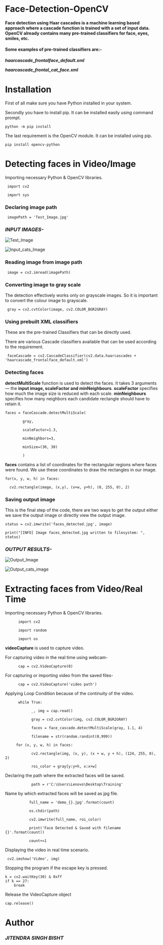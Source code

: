 # Face-Detection-OpenCV

#### Face detection using Haar cascades is a machine learning based approach where a cascade function is trained with a set of input data. OpenCV already contains many pre-trained classifiers for face, eyes, smiles, etc.

#### Some examples of pre-trained classifiers are:-

***haarcascade_frontalface_default.xml***

***haarcascade_frontal_cat_face.xml***

# Installation

First of all make sure you have Python installed in your system.

Secondly you have to install pip. It can be installed easily using command prompt.

    python -m pip install

The last requirement is the OpenCV module. It can be installed using pip.

    pip install opencv-python

# Detecting faces in Video/Image

Importing necessary Python & OpenCV libraries.

     import cv2

     import sys

### Declaring image path

     imagePath = 'Test_Image.jpg'

### ***INPUT IMAGES-***

![Test_Image](https://user-images.githubusercontent.com/86667690/127753679-e8f9fd0c-8322-4088-8f0f-8fb803769d88.jpg)

![Input_cats_Image](https://user-images.githubusercontent.com/86667690/127753692-fef110ee-3aca-4801-be1e-62402e396968.jpg)


### Reading image from image path

     image = cv2.imread(imagePath)

### Converting image to gray scale

The detection effectively works only on grayscale images. So it is important to convert the colour image to grayscale.

     gray = cv2.cvtColor(image, cv2.COLOR_BGR2GRAY)


### Using prebuilt XML classifiers

These are the pre-trained Classifiers that can be directly used. 

There are various Cascade classifiers available that can be used according to the requirement.

     faceCascade = cv2.CascadeClassifier(cv2.data.haarcascades + 'haarcascade_frontalface_default.xml')

### Detecting faces

**detectMultiScale** function is used to detect the faces. It takes 3 arguments — the **input image, scaleFactor and minNeighbours**. **scaleFactor** specifies how much the image size is reduced with each scale. **minNeighbours** specifies how many neighbors each candidate rectangle should have to retain it.

    faces = faceCascade.detectMultiScale(

            gray,
    
            scaleFactor=1.3,
    
            minNeighbors=3,
    
            minSize=(30, 30)
    
            )

**faces** contains a list of coordinates for the rectangular regions where faces were found. We use these coordinates to draw the rectangles in our image.

    for(x, y, w, h) in faces:

      cv2.rectangle(image, (x,y), (x+w, y+h), (0, 255, 0), 2)
     
### Saving output image

This is the final step of the code, there are two ways to get the output either we save the output image or directly view the output image.

    status = cv2.imwrite('faces_detected.jpg', image)

    print("[INFO] Image faces_detected.jpg written to filesystem: ", status)

### ***OUTPUT RESULTS-***

![Output_Image](https://user-images.githubusercontent.com/86667690/127753916-66bc4a19-90d4-4a76-945e-acbf104b24dc.jpg)

![Output_cats_image](https://user-images.githubusercontent.com/86667690/127753920-ba5199c3-81c5-4327-813f-2f4ca5069a04.jpg)

     
# Extracting faces from Video/Real Time

Importing necessary Python & OpenCV libraries.
          
          import cv2
          
          import random
          
          import os

**videoCapture** is used to capture video.

For capturing video in the real time using webcam-

          cap = cv2.VideoCapture(0)

For capturing or importing video from the saved files-

          cap = cv2.VideoCapture('video path')

Applying Loop Condition because of the continuity of the video.

          while True:

                _, img = cap.read()

                gray = cv2.cvtColor(img, cv2.COLOR_BGR2GRAY)

                faces = face_cascade.detectMultiScale(gray, 1.1, 4)

                filename = str(random.randint(0,999))
    
         for (x, y, w, h) in faces:

                cv2.rectangle(img, (x, y), (x + w, y + h), (124, 255, 0), 2)
        
                roi_color = gray[y:y+h, x:x+w]

Declaring the path where the extracted faces will be saved.

                path = r'C:\Users\Lenovo\Desktop\Training'

Name by which extracted faces will be saved as jpg file.

               full_name = 'demo_{}.jpg'.format(count)
               
               os.chdir(path)
               
               cv2.imwrite(full_name, roi_color)
        
               print('Face Detected & Saved with filename {}'.format(count))
        
               count+=1

Displaying the video in real time scenario.

     cv2.imshow('Video', img)

Stopping the program if the escape key is pressed.

    k = cv2.waitKey(30) & 0xff
    if k == 27:
        break

Release the VideoCapture object

    cap.release()    

# Author

### ***JITENDRA SINGH BISHT***
